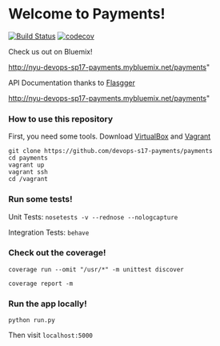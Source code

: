 # Welcome to Payments!

[![Build Status](https://travis-ci.org/devops-s17-payments/payments.svg?branch=master)](https://travis-ci.org/devops-s17-payments/payments)
[![codecov](https://codecov.io/gh/devops-s17-payments/payments/branch/master/graph/badge.svg)](https://codecov.io/gh/devops-s17-payments/payments)


Check us out on Bluemix!

http://nyu-devops-sp17-payments.mybluemix.net/payments"

API Documentation thanks to [Flasgger](https://github.com/rochacbruno/flasgger "Flasgger")

http://nyu-devops-sp17-payments.mybluemix.net/payments"


### How to use this repository ###

First, you need some tools. Download [VirtualBox](https://www.virtualbox.org/ "VirtualBox") and [Vagrant](https://www.vagrantup.com/ "Vagrant")
```
git clone https://github.com/devops-s17-payments/payments
cd payments
vagrant up
vagrant ssh
cd /vagrant
```

### Run some tests! ###

Unit Tests: `nosetests -v --rednose --nologcapture`

Integration Tests: `behave`

### Check out the coverage! ###

`coverage run --omit "/usr/*" -m unittest discover`

`coverage report -m`

### Run the app locally! ###

`python run.py`

Then visit `localhost:5000`

